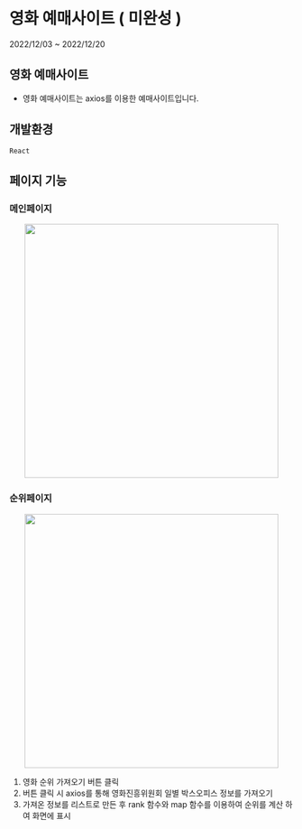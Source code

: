 # 영화 예매사이트 ( 미완성 )
2022/12/03 ~ 2022/12/20

## 영화 예매사이트

- 영화 예매사이트는 axios를 이용한 예매사이트입니다.

## 개발환경

`React`

## 페이지 기능

### 메인페이지
<div align="center">
  <img src="https://github.com/jmsyaya/Movie-Information/assets/63501931/606372d5-4693-4671-9d15-21adf2bb19f9" width="450" />
</div>

### 순위페이지
<div align="center">
  <img src="https://github.com/jmsyaya/Movie-Information/assets/63501931/6c5a7434-91e3-47de-a9cb-3ef2a212d19a" width="450" />
</div>

1. 영화 순위 가져오기 버튼 클릭
2. 버튼 클릭 시 axios를 통해 영화진흥위원회 일별 박스오피스 정보를 가져오기
3. 가져온 정보를 리스트로 만든 후 rank 함수와 map 함수를 이용하여 순위를 계산 하여 화면에 표시
